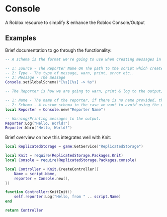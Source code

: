 # Console
A Roblox resource to simplify &amp; enhance the Roblox Console/Output

## Examples
Brief documentation to go through the functionality:

```lua
-- A schema is the format we're going to use when creating messages in the output.. 

-- 1: Source - The Reporter Name OR The path to the script which created a message
-- 2: Type - The type of message, warn, print, error etc..
-- 3: Message - The message
Console.setGlobalSchema("[%s][%s] -> %s")

-- The Reporter is how we are going to warn, print & log to the output, the Reporter is a class built to report things. 

-- 1: Name - The name of the reporter, if there is no name provided, the calling scripts name will be used
-- 2: Schema - A custom schema in the case we want to avoid using the global schema
local Reporter = Console.new("Reporter Name")

-- Warning/Printing messages to the output.
Reporter:Log("Hello, World!")
Reporter:Warn("Hello, World!")
```

Brief overview on how this integrates well with Knit:

```lua
local ReplicatedStorage = game:GetService("ReplicatedStorage")

local Knit = require(ReplicatedStorage.Packages.Knit)
local Console = require(ReplicatedStorage.Packages.console)

local Controller = Knit.CreateController({
	Name = script.Name,
	reporter = Console.new(),
})

function Controller:KnitInit()
	self.reporter:Log("Hello, from " .. script.Name)
end

return Controller
```
